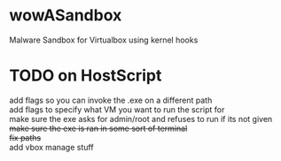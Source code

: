 # wowASandbox
Malware Sandbox for Virtualbox using kernel hooks


# TODO on HostScript
add flags so you can invoke the .exe on a different path<br>
add flags to specify what VM you want to run the script for<br>
make sure the exe asks for admin/root and refuses to run if its not given<br>
~~make sure the exe is ran in some sort of terminal~~<br>
~~fix paths~~<br>
add vbox manage stuff<br>
